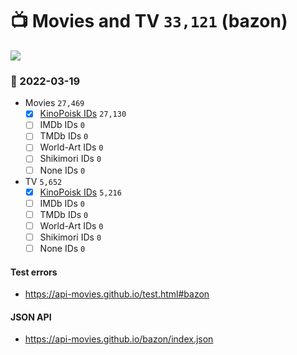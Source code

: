 # :tv: Movies and TV `33,121` (bazon)

<a href="https://API-Movies.github.io"><img src="https://API-Movies.github.io/banner.png?cache"></a>

### :date: 2022-03-19
- Movies `27,469`
  - [x] <a href="https://API-Movies.github.io/bazon/movie_kinopoisk_ids.json">KinoPoisk IDs</a> `27,130`
  - [ ] IMDb IDs `0`
  - [ ] TMDb IDs `0`
  - [ ] World-Art IDs `0`
  - [ ] Shikimori IDs `0`
  - [ ] None IDs `0`
- TV `5,652`
  - [x] <a href="https://API-Movies.github.io/bazon/tv_kinopoisk_ids.json">KinoPoisk IDs</a> `5,216`
  - [ ] IMDb IDs `0`
  - [ ] TMDb IDs `0`
  - [ ] World-Art IDs `0`
  - [ ] Shikimori IDs `0`
  - [ ] None IDs `0`
#### Test errors
- <a href='https://api-movies.github.io/test.html#bazon'>https://api-movies.github.io/test.html#bazon</a>
#### JSON API
- <a href='https://api-movies.github.io/bazon/index.json'>https://api-movies.github.io/bazon/index.json</a>
